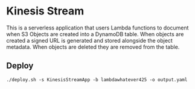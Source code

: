 # Kinesis Stream 

This is a serverless application that users Lambda functions to document when S3
Objects are created into a DynamoDB table. When objects are created a signed URL
is generated and stored alongside the object metadata. When objects are deleted they
are removed from the table.

## Deploy

```
./deploy.sh -s KinesisStreamApp -b lambdawhatever425 -o output.yaml
```
